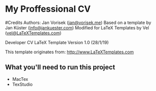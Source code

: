 # My Proffessional CV

#Credits
 Authors:
 Jan Vorisek (jan@vorisek.me)
 Based on a template by Jan Küster (info@jankuester.com)
 Modified for LaTeX Templates by Vel (vel@LaTeXTemplates.com)
 
 Developer CV
 LaTeX Template
 Version 1.0 (28/1/19)

 This template originates from:
 http://www.LaTeXTemplates.com
 
 ## What you'll need to run this project 
 - MacTex 
 - TexStudio

 
